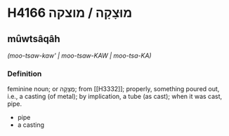 # H4166 מוּצָקָה / מוצקה

## mûwtsâqâh

_(moo-tsaw-kaw' | moo-tsaw-KAW | moo-tsa-KA)_

### Definition

feminine noun; or מֻצָקָה; from [[H3332]]; properly, something poured out, i.e., a casting (of metal); by implication, a tube (as cast); when it was cast, pipe.

- pipe
- a casting
